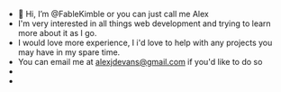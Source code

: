 - 👋 Hi, I’m @FableKimble or you can just call me Alex
- I'm very interested in all things web development and trying to learn more about it as I go.
- I would love more experience, I i'd love to help with any projects you may have in my spare time.
- You can email me at alexjdevans@gmail.com if you'd like to do so
- 
- 
<!---
FableKimble/FableKimble is a ✨ special ✨ repository because its `README.md` (this file) appears on your GitHub profile.
You can click the Preview link to take a look at your changes.
--->
